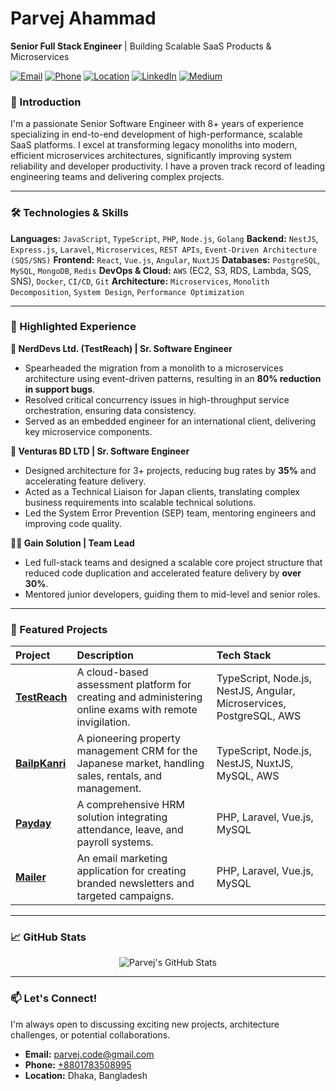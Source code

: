 # Parvej Ahammad
**Senior Full Stack Engineer** | Building Scalable SaaS Products & Microservices

[![Email](https://img.shields.io/badge/Email-parvej.code@gmail.com-D14836?style=flat&logo=gmail&logoColor=white)](mailto:parvej.code@gmail.com)
[![Phone](https://img.shields.io/badge/Phone-%2B8801783508995-0077B5?style=flat&logo=telephone&logoColor=white)](tel:+8801783508995)
[![Location](https://img.shields.io/badge/Location-Dhaka%2C%20BD-5865F2?style=flat&logo=googlemaps&logoColor=white)](https://www.google.com/maps/place/Dhaka)
[![LinkedIn](https://img.shields.io/badge/LinkedIn-Parvej%20Ahammad-0A66C2?style=flat&logo=linkedin&logoColor=white)](https://www.linkedin.com/in/dev-parvej/)
[![Medium](https://img.shields.io/badge/Medium-%40yourprofile-000000?style=flat&logo=medium&logoColor=white)](https://medium.com/@parvej.code)

### 👋 Introduction
I'm a passionate Senior Software Engineer with 8+ years of experience specializing in end-to-end development of high-performance, scalable SaaS platforms. I excel at transforming legacy monoliths into modern, efficient microservices architectures, significantly improving system reliability and developer productivity. I have a proven track record of leading engineering teams and delivering complex projects.

---

### 🛠️ Technologies & Skills

**Languages:** `JavaScript`, `TypeScript`, `PHP`, `Node.js`, `Golang`
**Backend:** `NestJS`, `Express.js`, `Laravel`, `Microservices`, `REST APIs`, `Event-Driven Architecture (SQS/SNS)`
**Frontend:** `React`, `Vue.js`, `Angular`, `NuxtJS`
**Databases:** `PostgreSQL`, `MySQL`, `MongoDB`, `Redis`
**DevOps & Cloud:** `AWS` (EC2, S3, RDS, Lambda, SQS, SNS), `Docker`, `CI/CD`, `Git`
**Architecture:** `Microservices`, `Monolith Decomposition`, `System Design`, `Performance Optimization`

---

### 💼 Highlighted Experience

**🧪 NerdDevs Ltd. (TestReach) | Sr. Software Engineer**
- Spearheaded the migration from a monolith to a microservices architecture using event-driven patterns, resulting in an **80% reduction in support bugs**.
- Resolved critical concurrency issues in high-throughput service orchestration, ensuring data consistency.
- Served as an embedded engineer for an international client, delivering key microservice components.

**🚀 Venturas BD LTD | Sr. Software Engineer**
- Designed architecture for 3+ projects, reducing bug rates by **35%** and accelerating feature delivery.
- Acted as a Technical Liaison for Japan clients, translating complex business requirements into scalable technical solutions.
- Led the System Error Prevention (SEP) team, mentoring engineers and improving code quality.

**👨‍💻 Gain Solution | Team Lead**
- Led full-stack teams and designed a scalable core project structure that reduced code duplication and accelerated feature delivery by **over 30%**.
- Mentored junior developers, guiding them to mid-level and senior roles.

---

### 🚀 Featured Projects

| Project | Description | Tech Stack |
| :--- | :--- | :--- |
| [**TestReach**](https://) | A cloud-based assessment platform for creating and administering online exams with remote invigilation. | TypeScript, Node.js, NestJS, Angular, Microservices, PostgreSQL, AWS |
| [**BailpKanri**](https://) | A pioneering property management CRM for the Japanese market, handling sales, rentals, and management. | TypeScript, Node.js, NestJS, NuxtJS, MySQL, AWS |
| [**Payday**](https://) | A comprehensive HRM solution integrating attendance, leave, and payroll systems. | PHP, Laravel, Vue.js, MySQL |
| [**Mailer**](https://) | An email marketing application for creating branded newsletters and targeted campaigns. | PHP, Laravel, Vue.js, MySQL |

---

### 📈 GitHub Stats

<p align="center">
  <img src="https://github-readme-stats.vercel.app/api?username=dev-parvej&show_icons=true&theme=radical" alt="Parvej's GitHub Stats" />
</p>

---

### 📫 Let's Connect!
I'm always open to discussing exciting new projects, architecture challenges, or potential collaborations.

- **Email:** [parvej.code@gmail.com](mailto:parvej.code@gmail.com)
- **Phone:** [+8801783508995](tel:+8801783508995)
- **Location:** Dhaka, Bangladesh
